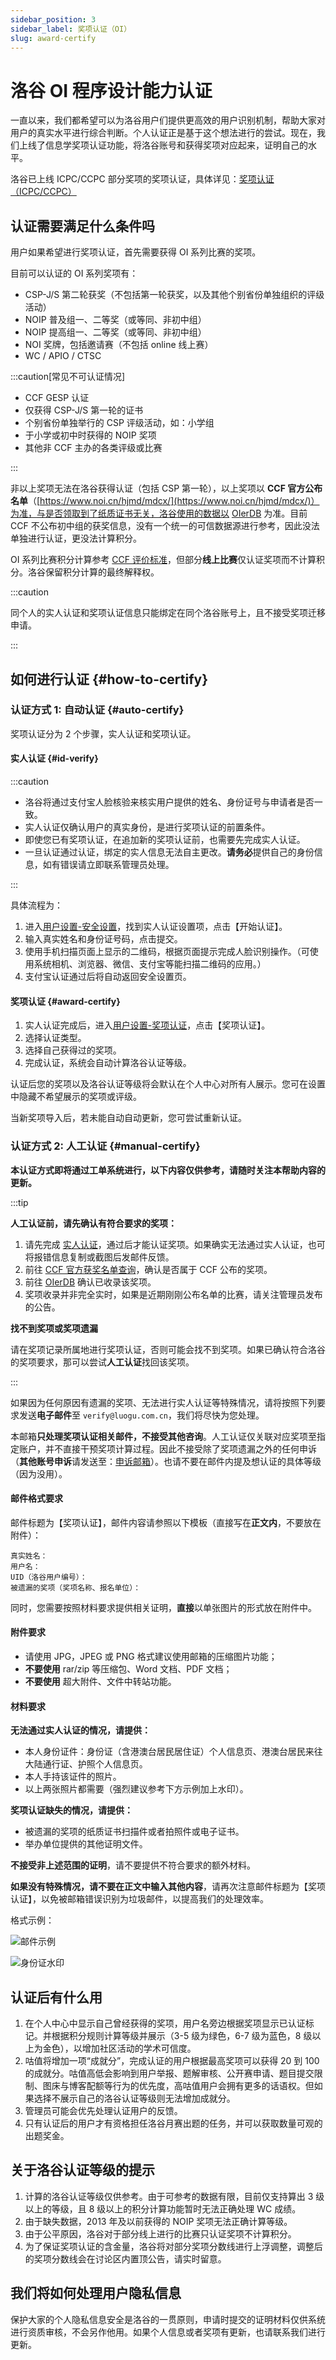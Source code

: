 ```yaml
---
sidebar_position: 3
sidebar_label: 奖项认证（OI）
slug: award-certify
---
```


# 洛谷 OI 程序设计能力认证

一直以来，我们都希望可以为洛谷用户们提供更高效的用户识别机制，帮助大家对用户的真实水平进行综合判断。个人认证正是基于这个想法进行的尝试。现在，我们上线了信息学奖项认证功能，将洛谷账号和获得奖项对应起来，证明自己的水平。

洛谷已上线 ICPC/CCPC 部分奖项的奖项认证，具体详见：[奖项认证（ICPC/CCPC）](award-certify-cpc.md)

## 认证需要满足什么条件吗

用户如果希望进行奖项认证，首先需要获得 OI 系列比赛的奖项。

目前可以认证的 OI 系列奖项有：

- CSP-J/S 第二轮获奖（不包括第一轮获奖，以及其他个别省份单独组织的评级活动）
- NOIP 普及组一、二等奖（或等同、非初中组）
- NOIP 提高组一、二等奖（或等同、非初中组）
- NOI 奖牌，包括邀请赛（不包括 online 线上赛）
- WC / APIO / CTSC

:::caution[常见不可认证情况]

- CCF GESP 认证
- 仅获得 CSP-J/S 第一轮的证书
- 个别省份单独举行的 CSP 评级活动，如：小学组
- 于小学或初中时获得的 NOIP 奖项
- 其他非 CCF 主办的各类评级或比赛

:::

非以上奖项无法在洛谷获得认证（包括 CSP 第一轮），以上奖项以 **CCF 官方公布名单**（[https://www.noi.cn/hjmd/mdcx/](https://www.noi.cn/hjmd/mdcx/)）为准，与是否领取到了纸质证书无关，洛谷使用的数据以 [OIerDB](https://github.com/OIerDb-ng/OIerDb-data-generator) 为准。目前 CCF 不公布初中组的获奖信息，没有一个统一的可信数据源进行参考，因此没法单独进行认证，更没法计算积分。

OI 系列比赛积分计算参考 [CCF 评价标准](https://www.noi.cn/xw/2019-08-26/715369.shtml)，但部分**线上比赛**仅认证奖项而不计算积分。洛谷保留积分计算的最终解释权。

:::caution

同个人的实人认证和奖项认证信息只能绑定在同个洛谷账号上，且不接受奖项迁移申请。

:::

## 如何进行认证 {#how-to-certify}

### 认证方式 1: 自动认证 {#auto-certify}

奖项认证分为 2 个步骤，实人认证和奖项认证。

#### 实人认证 {#id-verify}

:::caution

- 洛谷将通过支付宝人脸核验来核实用户提供的姓名、身份证号与申请者是否一致。
- 实人认证仅确认用户的真实身份，是进行奖项认证的前置条件。
- 即使您已有奖项认证，在追加新的奖项认证前，也需要先完成实人认证。
- 一旦认证通过认证，绑定的实人信息无法自主更改。**请务必**提供自己的身份信息，如有错误请立即联系管理员处理。

:::

具体流程为：

1. 进入[用户设置-安全设置](https://www.luogu.com.cn/user/setting/security)，找到实人认证设置项，点击【开始认证】。
2. 输入真实姓名和身份证号码，点击提交。
3. 使用手机扫描页面上显示的二维码，根据页面提示完成人脸识别操作。（可使用系统相机、浏览器、微信、支付宝等能扫描二维码的应用。）
4. 支付宝认证通过后将自动返回安全设置页。

#### 奖项认证 {#award-certify}

1. 实人认证完成后，进入[用户设置-奖项认证](https://www.luogu.com.cn/user/setting/prize)，点击【奖项认证】。
2. 选择认证类型。
3. 选择自己获得过的奖项。
4. 完成认证，系统会自动计算洛谷认证等级。

认证后您的奖项以及洛谷认证等级将会默认在个人中心对所有人展示。您可在设置中隐藏不希望展示的奖项或评级。

当新奖项导入后，若未能自动自动更新，您可尝试重新认证。

### 认证方式 2: 人工认证 {#manual-certify}

**本认证方式即将通过工单系统进行，以下内容仅供参考，请随时关注本帮助内容的更新。**

:::tip

**人工认证前，请先确认有符合要求的奖项：**

 1. 请先完成 [实人认证](#id-verify)，通过后才能认证奖项。如果确实无法通过实人认证，也可将报错信息复制或截图后发邮件反馈。
 2. 前往 [CCF 官方获奖名单查询](https://www.noi.cn/hjmd/mdcx/)，确认是否属于 CCF 公布的奖项。
 3. 前往 [OIerDB](https://oier.baoshuo.dev/) 确认已收录该奖项。
 4. 奖项收录并非完全实时，如果是近期刚刚公布名单的比赛，请关注管理员发布的公告。

**找不到奖项或奖项遗漏**

请在奖项记录所属地进行奖项认证，否则可能会找不到奖项。如果已确认符合洛谷的奖项要求，那可以尝试**人工认证**找回该奖项。

:::

如果因为任何原因有遗漏的奖项、无法进行实人认证等特殊情况，请将按照下列要求发送**电子邮件**至 `verify@luogu.com.cn`，我们将尽快为您处理。

本邮箱**只处理奖项认证相关邮件，不接受其他咨询**。人工认证仅关联对应奖项至指定账户，并不直接干预奖项计算过程。因此不接受除了奖项遗漏之外的任何申诉（**其他账号申诉**请发送至：[申诉邮箱](/contact-us)）。也请不要在邮件内提及想认证的具体等级（因为没用）。

#### 邮件格式要求

邮件标题为【奖项认证】，邮件内容请参照以下模板（直接写在**正文内**，不要放在附件）：

```plain
真实姓名：
用户名：
UID（洛谷用户编号）：
被遗漏的奖项（奖项名称、报名单位）：
```

同时，您需要按照材料要求提供相关证明，**直接**以单张图片的形式放在附件中。

#### 附件要求

- 请使用 JPG，JPEG 或 PNG 格式建议使用邮箱的压缩图片功能；
- **不要使用** rar/zip 等压缩包、Word 文档、PDF 文档；
- **不要使用** 超大附件、文件中转站功能。

#### 材料要求

**无法通过实人认证的情况，请提供：**

- 本人身份证件：身份证（含港澳台居民居住证）个人信息页、港澳台居民来往大陆通行证、护照个人信息页。
- 本人手持该证件的照片。
- 以上两张照片都需要（强烈建议参考下方示例加上水印）。

**奖项认证缺失的情况，请提供：**

- 被遗漏的奖项的纸质证书扫描件或者拍照件或电子证书。
- 举办单位提供的其他证明文件。

**不接受非上述范围的证明**，请不要提供不符合要求的额外材料。

**如果没有特殊情况，请不要在正文中输入其他内容**，请再次注意邮件标题为【奖项认证】，以免被邮箱错误识别为垃圾邮件，以提高我们的处理效率。

格式示例：

![邮件示例](_image/award-email-example.jpg)

![身份证水印](_image/id-sign.jpg)

## 认证后有什么用

1. 在个人中心中显示自己曾经获得的奖项，用户名旁边根据奖项显示已认证标记。并根据积分规则计算等级并展示（3-5 级为绿色，6-7 级为蓝色，8 级以上为金色），以增加社区活动的学术可信度。
2. 咕值将增加一项“成就分”，完成认证的用户根据最高奖项可以获得 20 到 100 的成就分。咕值高低会影响到用户举报、题解审核、公开赛申请、题目提交限制、图床与博客配额等行为的优先度，高咕值用户会拥有更多的话语权。但如果选择不展示自己的洛谷认证等级则无法增加成就分。
3. 管理员可能会优先处理认证用户的反馈。
4. 只有认证后的用户才有资格担任洛谷月赛出题的任务，并可以获取数量可观的出题奖金。

## 关于洛谷认证等级的提示

1. 计算的洛谷认证等级仅供参考。由于可参考的数据有限，目前仅支持算出 3 级以上的等级，且 8 级以上的积分计算功能暂时无法正确处理 WC 成绩。
2. 由于缺失数据，2013 年及以前获得的 NOIP 奖项无法正确计算等级。
3. 由于公平原因，洛谷对于部分线上进行的比赛只认证奖项不计算积分。
4. 为了保证奖项认证的含金量，洛谷将对部分奖项分数线进行上浮调整，调整后的奖项分数线会在讨论区内置顶公告，请实时留意。

## 我们将如何处理用户隐私信息

保护大家的个人隐私信息安全是洛谷的一贯原则，申请时提交的证明材料仅供系统进行资质审核，不会另作他用。如果个人信息或者奖项有更新，也请联系我们进行更新。
